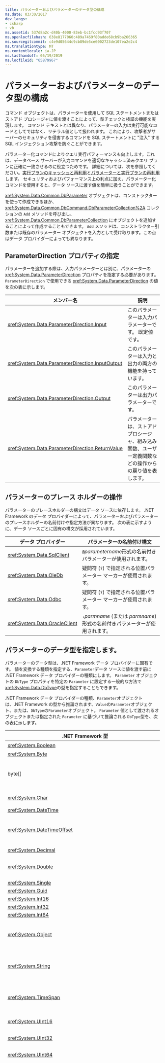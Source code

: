 ```yaml
---
title: パラメーターおよびパラメーターのデータ型の構成
ms.date: 03/30/2017
dev_langs:
- csharp
- vb
ms.assetid: 537d8a2c-d40b-4000-83eb-bc1fcc93f707
ms.openlocfilehash: 638e8177060c489a7469f80adde68cb9ba266365
ms.sourcegitcommit: c4e9d05644c9cb89de5ce6002723de107ea2e2c4
ms.translationtype: MT
ms.contentlocale: ja-JP
ms.lasthandoff: 05/19/2019
ms.locfileid: "65879967"
---
```

# <a name="configuring-parameters-and-parameter-data-types"></a>パラメーターおよびパラメーターのデータ型の構成

コマンド オブジェクトは、パラメーターを使用して SQL ステートメントまたはストアド プロシージャに値を渡すことによって、型チェックと検証の機能を実現します。 コマンド テキストとは異なり、パラメーターの入力は実行可能なコードとしてではなく、リテラル値として扱われます。 これにより、攻撃者がサーバーのセキュリティを侵害するコマンドを SQL ステートメントに "注入" する SQL インジェクション攻撃を防ぐことができます。

パラメーター化コマンドによりクエリ実行パフォーマンスも向上します。これは、データベース サーバーが入力コマンドを適切なキャッシュ済みクエリ プランに正確に一致させるのに役立つためです。 詳細については、次を参照してください。[実行プランのキャッシュと再利用](/sql/relational-databases/query-processing-architecture-guide#execution-plan-caching-and-reuse)と[パラメーターと実行プランの再利用](/sql/relational-databases/query-processing-architecture-guide#PlanReuse)します。 セキュリティおよびパフォーマンス上の利点に加え、パラメーター化コマンドを使用すると、データ ソースに渡す値を簡単に扱うことができます。

<xref:System.Data.Common.DbParameter> オブジェクトは、コンストラクターを使って作成できるほか、 <xref:System.Data.Common.DbCommand.DbParameterCollection%2A> コレクションの `Add` メソッドを呼び出し、 <xref:System.Data.Common.DbParameterCollection> にオブジェクトを追加することによって作成することもできます。 `Add` メソッドは、コンストラクター引数または既存のパラメーター オブジェクトを入力として受け取ります。この点はデータ プロバイダーによっても異なります。

## <a name="supplying-the-parameterdirection-property"></a>ParameterDirection プロパティの指定

パラメーターを追加する際は、入力パラメーターとは別に、パラメーターの <xref:System.Data.ParameterDirection> プロパティを指定する必要があります。 `ParameterDirection` で使用できる <xref:System.Data.ParameterDirection> の値を次の表に示します。

|メンバー名|説明|
|-----------------|-----------------|
|<xref:System.Data.ParameterDirection.Input>|このパラメーターは入力パラメーターです。 既定値です。|
|<xref:System.Data.ParameterDirection.InputOutput>|このパラメーターは入力と出力の両方の機能を持っています。|
|<xref:System.Data.ParameterDirection.Output>|このパラメーターは出力パラメーターです。|
|<xref:System.Data.ParameterDirection.ReturnValue>|パラメーターは、ストアド プロシージャ、組み込み関数、ユーザー定義関数などの操作からの戻り値を表します。|

## <a name="working-with-parameter-placeholders"></a>パラメーターのプレース ホルダーの操作

パラメーターのプレースホルダーの構文はデータ ソースに依存します。 .NET Framework のデータ プロバイダーによって、パラメーターおよびパラメーターのプレースホルダーの名前付けや指定方法が異なります。 次の表に示すように、データ ソースごとに固有の構文が採用されています。

|データ プロバイダー|パラメーターの名前付け構文|
|-------------------|-----------------------------|
|<xref:System.Data.SqlClient>|`@`*parametername*形式の名前付きパラメーターが使用されます。|
|<xref:System.Data.OleDb>|疑問符 (`?`) で指定される位置パラメーター マーカーが使用されます。|
|<xref:System.Data.Odbc>|疑問符 (`?`) で指定される位置パラメーター マーカーが使用されます。|
|<xref:System.Data.OracleClient>|`:`*parmname* (または *parmname*) 形式の名前付きパラメーターが使用されます。|

## <a name="specifying-parameter-data-types"></a>パラメーターのデータ型を指定します。

パラメーターのデータ型は、.NET Framework データ プロバイダーに固有です。 値を変換する種類を指定する、`Parameter`データ ソースに値を渡す前に .NET Framework データ プロバイダーの種類にします。 `Parameter` オブジェクトの `DbType` プロパティを特定の `Parameter` に設定する一般的な方法で <xref:System.Data.DbType>の型を指定することもできます。

.NET Framework データ プロバイダーの種類、`Parameter`オブジェクトは、.NET Framework の型から推論されます、`Value`の`Parameter`オブジェクト、または、`DbType`の`Parameter`オブジェクト。 `Parameter` 値として渡されるオブジェクトまたは指定された `Parameter` に基づいて推論される `DbType`型を、次の表に示します。

|.NET Framework 型|DbType|SqlDbType|OleDbType|OdbcType|OracleType|
|-------------------------|------------|---------------|---------------|--------------|----------------|
|<xref:System.Boolean>|Boolean|ビット|ブール型|ビット|Byte|
|<xref:System.Byte>|Byte|TinyInt|UnsignedTinyInt|TinyInt|Byte|
|byte[]|2 項|VarBinary です。 これは 8,000 バイトです。 バイト配列が VarBinary の最大サイズより大きい場合、この暗黙の変換は失敗します。8000 バイトを超えるバイト配列を明示的に設定、<xref:System.Data.SqlDbType>します。|VarBinary|2 項|Raw|
|<xref:System.Char>| |char から <xref:System.Data.SqlDbType> への推論はサポートされていません。|Char|Char|Byte|
|<xref:System.DateTime>|DateTime|DateTime|DBTimeStamp|DateTime|DateTime|
|<xref:System.DateTimeOffset>|DateTimeOffset|SQL Server 2008 の DateTimeOffset。 SQL Server 2008 より前のバージョンの SQL Server では、DateTimeOffset から <xref:System.Data.SqlDbType> への推論はサポートされていません。|||DateTime|
|<xref:System.Decimal>|Decimal (10 進数型)|Decimal (10 進数型)|Decimal (10 進数型)|数字|Number|
|<xref:System.Double>|Double (倍精度浮動小数点型)|Float|Double (倍精度浮動小数点型)|倍精度浮動小数点型|Double (倍精度浮動小数点型)|
|<xref:System.Single>|Single|Real|Single|Real|Float|
|<xref:System.Guid>|Guid|UniqueIdentifier|Guid|UniqueIdentifier|Raw|
|<xref:System.Int16>|Int16|SmallInt|SmallInt|SmallInt|Int16|
|<xref:System.Int32>|Int32|Int|Int|Int|Int32|
|<xref:System.Int64>|Int64|BigInt|BigInt|BigInt|Number|
|<xref:System.Object>|Object|バリアント|バリアント|Object から OdbcType への推論はサポートされていません。|Blob|
|<xref:System.String>|String|NVarChar。 文字列が NVarChar の最大サイズ (4000 文字) より大きい場合、この暗黙の変換はエラーになります。 4000 文字を超える文字列の場合は、明示的に <xref:System.Data.SqlDbType>を設定してください。|VarWChar|NVarChar|NVarChar|
|<xref:System.TimeSpan>|時刻|SQL Server 2008 の Time。 SQL Server 2008 より前のバージョンの SQL Server では、TimeSpan から <xref:System.Data.SqlDbType> への推論はサポートされていません。|DBTime|時刻|DateTime|
|<xref:System.UInt16>|UInt16|UInt16 から <xref:System.Data.SqlDbType> への推論はサポートされていません。|UnsignedSmallInt|Int|UInt16|
|<xref:System.UInt32>|UInt32|UInt32 から <xref:System.Data.SqlDbType> への推論はサポートされていません。|UnsignedInt|BigInt|UInt32|
|<xref:System.UInt64>|UInt64|UInt64 から <xref:System.Data.SqlDbType> への推論はサポートされていません。|UnsignedBigInt|数字|Number|
||AnsiString|VarChar|VarChar|VarChar|VarChar|
||AnsiStringFixedLength|Char|Char|Char|Char|
||通貨|通貨|通貨|`OdbcType` から `Currency` への推論はサポートされていません。|Number|
||日付|SQL Server 2008 の Date。 SQL Server 2008 より前のバージョンの SQL Server では、Date から <xref:System.Data.SqlDbType> への推論はサポートされていません。|DBDate|日付|DateTime|
||SByte|SByte から <xref:System.Data.SqlDbType> への推論はサポートされていません。|TinyInt|SByte から `OdbcType` への推論はサポートされていません。|SByte|
||StringFixedLength|NChar|WChar|NChar|NChar|
||時刻|SQL Server 2008 の Time。 SQL Server 2008 より前のバージョンの SQL Server では、Time から <xref:System.Data.SqlDbType> への推論はサポートされていません。|DBTime|時刻|DateTime|
||VarNumeric|VarNumeric から <xref:System.Data.SqlDbType> への推論はサポートされていません。|VarNumeric|VarNumeric から `OdbcType` への推論はサポートされていません。|Number|
|ユーザー定義型 ( <xref:Microsoft.SqlServer.Server.SqlUserDefinedAggregateAttribute>を持つオブジェクト)|プロバイダーに応じて Object または String (SqlClient は常に Object を返し、Odbc は常に String を返します。OleDb マネージド データ プロバイダーはいずれかを表示できます)。|<xref:Microsoft.SqlServer.Server.SqlUserDefinedTypeAttribute> がある場合は SqlDbType.Udt、それ以外の場合は Variant。|OleDbType.VarWChar (値が null の場合)、それ以外の場合は OleDbType.Variant。|OdbcType.NVarChar|サポート外|

> [!NOTE]
> decimal から他の型への変換は縮小変換になるため、decimal 値は最も近い整数値に切り捨てられます。 変換結果が対象の型にならなかった場合、 <xref:System.OverflowException> がスローされます。

> [!NOTE]
> 指定する必要があります、サーバーに null パラメーター値を送信するときに<xref:System.DBNull>ではなく、 `null` (`Nothing` Visual Basic で)。 システムの null 値は、値のない空オブジェクトです。 <xref:System.DBNull> は、null 値を表すために使用します。 データベースの NULL 値の詳細については、「 [Handling Null Values](./sql/handling-null-values.md)」を参照してください。

## <a name="deriving-parameter-information"></a>パラメーター情報の派生

`DbCommandBuilder` クラスを使用してストアド プロシージャからパラメーターを派生させることができます。 `SqlCommandBuilder` クラスと `OleDbCommandBuilder` クラスはどちらも静的メソッド `DeriveParameters`を提供します。このメソッドは、ストアド プロシージャから得られたパラメーター情報を使用して、コマンド オブジェクトのパラメーター コレクションを設定します。 `DeriveParameters` はコマンドの既存のパラメーター情報を上書きします。

> [!NOTE]
> パラメーター情報を派生させた場合、情報を取得するためにデータ ソースへのラウンド トリップが 1 つ増えるため、パフォーマンスが低下します。 パラメーター情報がデザイン時にわかっている場合は、パラメーターを明示的に設定することでアプリケーションのパフォーマンスを改善できます。

詳細については、次を参照してください。 [Commandbuilder でのコマンドの生成](generating-commands-with-commandbuilders.md)します。

## <a name="using-parameters-with-a-sqlcommand-and-a-stored-procedure"></a>SqlCommand およびストアド プロシージャでパラメーターの使用

ストアド プロシージャは、データドリブンのアプリケーションに多くの利点を提供します。 ストアド プロシージャを使用すると、データベースの操作を単一のコマンドにカプセル化し、最大のパフォーマンスが得られるように最適化し、さらに追加のセキュリティ機能を使用して、セキュリティを強化することができます。 ストアド プロシージャは、ストアド プロシージャ名の後にパラメーター引数として、SQL ステートメントを使用して渡すことによって呼び出すことができますが、<xref:System.Data.Common.DbCommand.Parameters%2A>コレクション、ADO.NET の<xref:System.Data.Common.DbCommand>オブジェクトでは、ストアド プロシージャをより明示的に定義できます。パラメーターと戻り値を出力パラメーターにアクセスするとします。

> [!NOTE]
> パラメーター化ステートメントは、 `sp_executesql,` を使ってサーバー上で実行されるため、クエリ プランの再利用が可能になります。 `sp_executesql` バッチ内のローカル カーソルまたはローカル変数は、 `sp_executesql`を呼び出すバッチでは認識されません。 データベース コンテキストの変更は、 `sp_executesql` ステートメント終了時まで有効です。 詳細については、次を参照してください。 [sp_executesql (TRANSACT-SQL)](/sql/relational-databases/system-stored-procedures/sp-executesql-transact-sql)します。

<xref:System.Data.SqlClient.SqlCommand> でパラメーターを使用して SQL Server のストアド プロシージャを実行する場合は、 <xref:System.Data.SqlClient.SqlCommand.Parameters%2A> コレクションに追加したパラメーターの名前が、ストアド プロシージャ内のパラメーター マーカーの名前と一致している必要があります。 .NET Framework Data Provider for SQL Server は、SQL ステートメントまたはストアド プロシージャにパラメーターを渡す場合の疑問符 (?) プレース ホルダーをサポートしていません。 ストアド プロシージャ内のパラメーターは名前付きのパラメーターと見なされ、一致するパラメーター マーカーが検索されます。 たとえば、 `CustOrderHist` ストアド プロシージャが、 `@CustomerID`という名前のパラメーターで定義されているとします。 このストアド プロシージャを実行する場合、実行元のコードでも `@CustomerID`という名前のパラメーターを使用する必要があります。

```sql
CREATE PROCEDURE dbo.CustOrderHist @CustomerID varchar(5)
```

### <a name="example"></a>例

次の例では、 `Northwind` サンプル データベースにある SQL Server ストアド プロシージャを呼び出す方法を説明します。 ストアド プロシージャの名前は `dbo.SalesByCategory` で、 `@CategoryName` データ型の `nvarchar(15)`という名前の入力パラメーターを持ちます。 このコードでは、プロシージャの終了時に接続が破棄されるように、using ブロック内で新しい <xref:System.Data.SqlClient.SqlConnection> を作成しています。 <xref:System.Data.SqlClient.SqlCommand> オブジェクトおよび <xref:System.Data.SqlClient.SqlParameter> オブジェクトが作成され、それぞれのプロパティが設定されます。 <xref:System.Data.SqlClient.SqlDataReader> によって `SqlCommand` が実行された後、ストアド プロシージャから結果セットが返されて、出力がコンソール ウィンドウに表示されます。

> [!NOTE]
> `SqlCommand` オブジェクトと `SqlParameter` オブジェクトを作成してから別個のステートメントでプロパティを設定する代わりに、オーバーロード コンストラクターを使用して複数のプロパティを 1 つのステートメントで設定することもできます。

[!code-csharp[DataWorks SqlClient.StoredProcedure#1](../../../../samples/snippets/csharp/VS_Snippets_ADO.NET/DataWorks SqlClient.StoredProcedure/CS/source.cs#1)]
[!code-vb[DataWorks SqlClient.StoredProcedure#1](../../../../samples/snippets/visualbasic/VS_Snippets_ADO.NET/DataWorks SqlClient.StoredProcedure/VB/source.vb#1)]

## <a name="using-parameters-with-an-oledbcommand-or-odbccommand"></a>OleDbCommand または OdbcCommand でパラメーターの使用

<xref:System.Data.OleDb.OleDbCommand> または <xref:System.Data.Odbc.OdbcCommand>でパラメーターを使用するときは、 `Parameters` コレクションにパラメーターが追加されている順序が、ストアド プロシージャ内でパラメーターが定義されている順序と一致している必要があります。 .NET Framework Data Provider for OLE DB と .NET Framework Data Provider for ODBC は、ストアド プロシージャのパラメーターをプレース ホルダーとして処理し、順序でパラメーター値を適用します。 また、戻り値パラメーターは、 `Parameters` コレクションに最初に追加されたパラメーターにする必要があります。

.NET Framework Data Provider for OLE DB と .NET Framework Data Provider for ODBC は、SQL ステートメントまたはストアド プロシージャにパラメーターを渡す場合の名前付きパラメーターの情報をサポートしません。 この場合は、次の例に示すように、疑問符 (?) プレースホルダーを使用する必要があります。

```sql
SELECT * FROM Customers WHERE CustomerID = ?
```

したがって、 `Parameter` コレクションに `Parameters` オブジェクトを追加する順序は、パラメーターの疑問符 (?) プレースホルダーの位置と完全に対応している必要があります。

### <a name="oledb-example"></a>OleDb の例

```vb
Dim command As OleDbCommand = New OleDbCommand( _
  "SampleProc", connection)
command.CommandType = CommandType.StoredProcedure

Dim parameter As OleDbParameter = command.Parameters.Add( _
  "RETURN_VALUE", OleDbType.Integer)
parameter.Direction = ParameterDirection.ReturnValue

parameter = command.Parameters.Add( _
  "@InputParm", OleDbType.VarChar, 12)
parameter.Value = "Sample Value"

parameter = command.Parameters.Add( _
  "@OutputParm", OleDbType.VarChar, 28)
parameter.Direction = ParameterDirection.Output
```

```csharp
OleDbCommand command = new OleDbCommand("SampleProc", connection);
command.CommandType = CommandType.StoredProcedure;

OleDbParameter parameter = command.Parameters.Add(
  "RETURN_VALUE", OleDbType.Integer);
parameter.Direction = ParameterDirection.ReturnValue;

parameter = command.Parameters.Add(
  "@InputParm", OleDbType.VarChar, 12);
parameter.Value = "Sample Value";

parameter = command.Parameters.Add(
  "@OutputParm", OleDbType.VarChar, 28);
parameter.Direction = ParameterDirection.Output;
```

## <a name="odbc-example"></a>Odbc の例

```vb
Dim command As OdbcCommand = New OdbcCommand( _
  "{ ? = CALL SampleProc(?, ?) }", connection)
command.CommandType = CommandType.StoredProcedure

Dim parameter As OdbcParameter = command.Parameters.Add("RETURN_VALUE", OdbcType.Int)
parameter.Direction = ParameterDirection.ReturnValue

parameter = command.Parameters.Add( _
  "@InputParm", OdbcType.VarChar, 12)
parameter.Value = "Sample Value"

parameter = command.Parameters.Add( _
  "@OutputParm", OdbcType.VarChar, 28)
parameter.Direction = ParameterDirection.Output
```

```csharp
OdbcCommand command = new OdbcCommand( _
  "{ ? = CALL SampleProc(?, ?) }", connection);
command.CommandType = CommandType.StoredProcedure;

OdbcParameter parameter = command.Parameters.Add( _
  "RETURN_VALUE", OdbcType.Int);
parameter.Direction = ParameterDirection.ReturnValue;

parameter = command.Parameters.Add( _
  "@InputParm", OdbcType.VarChar, 12);
parameter.Value = "Sample Value";

parameter = command.Parameters.Add( _
  "@OutputParm", OdbcType.VarChar, 28);
parameter.Direction = ParameterDirection.Output;
```

## <a name="see-also"></a>関連項目

- [コマンドおよびパラメーター](commands-and-parameters.md)
- [DataAdapter パラメーター](dataadapter-parameters.md)
- [ADO.NET でのデータ型のマッピング](data-type-mappings-in-ado-net.md)
- [ADO.NET の概要](ado-net-overview.md)
